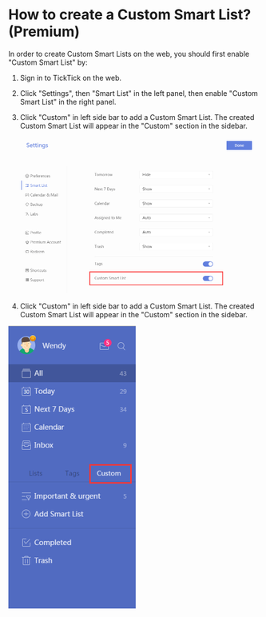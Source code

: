 # How to create a Custom Smart List? \(Premium\)

In order to create Custom Smart Lists on the web, you should first enable "Custom Smart List" by:

1. Sign in to TickTick on the web.

2. Click "Settings", then "Smart List" in the left panel, then enable "Custom Smart List" in the right panel.

3. Click "Custom" in left side bar to add a Custom Smart List. The created Custom Smart List will appear in the "Custom" section in the sidebar.

![](custom1.png)

4. Click "Custom" in left side bar to add a Custom Smart List. The created Custom Smart List will appear in the "Custom" section in the sidebar.

![](custom2.png)

